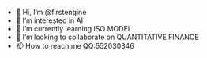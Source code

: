 - 👋 Hi, I’m @firstengine
- 👀 I’m interested in AI
- 🌱 I’m currently learning ISO MODEL
- 💞️ I’m looking to collaborate on QUANTITATIVE FINANCE
- 📫 How to reach me QQ:552030346

<!---
firstengin/firstengin is a ✨ special ✨ repository because its `README.md` (this file) appears on your GitHub profile.
You can click the Preview link to take a look at your changes.
--->
